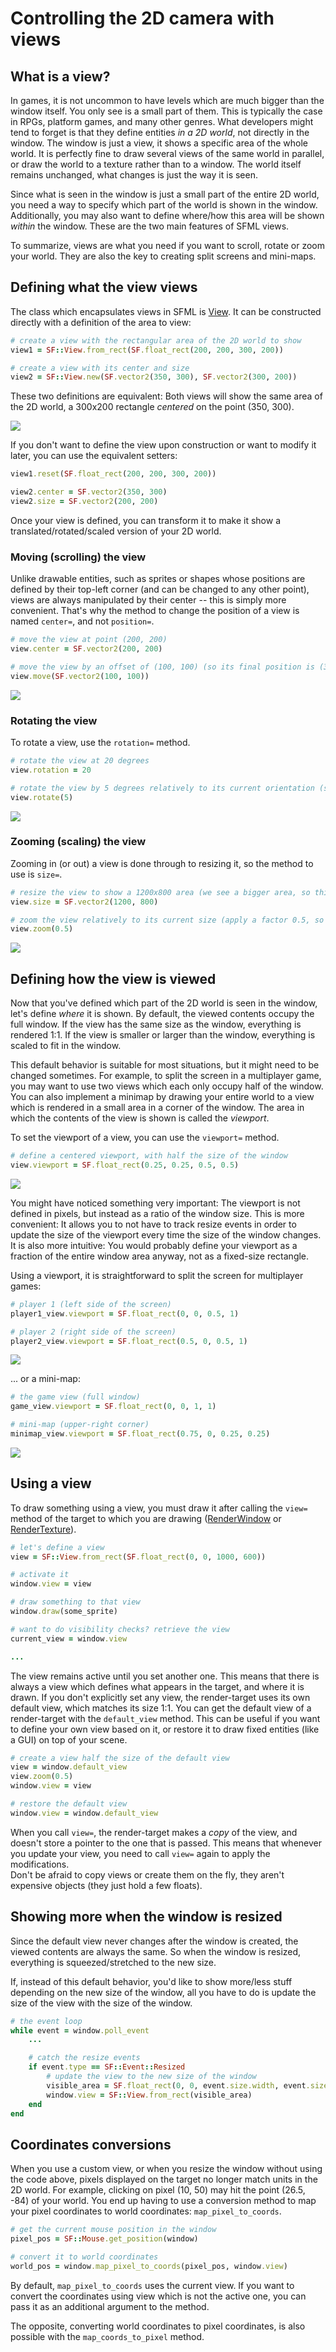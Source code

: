 # Controlling the 2D camera with views

## What is a view?

In games, it is not uncommon to have levels which are much bigger than the window itself. You only see is a small part of them. This is typically the case in RPGs, platform games, and many other genres. What developers might tend to forget is that they define entities *in a 2D world*, not directly in the window. The window is just a view, it shows a specific area of the whole world. It is perfectly fine to draw several views of the same world in parallel, or draw the world to a texture rather than to a window. The world itself remains unchanged, what changes is just the way it is seen.

Since what is seen in the window is just a small part of the entire 2D world, you need a way to specify which part of the world is shown in the window. Additionally, you may also want to define where/how this area will be shown *within* the window. These are the two main features of SFML views.

To summarize, views are what you need if you want to scroll, rotate or zoom your world. They are also the key to creating split screens and mini-maps.

## Defining what the view views

The class which encapsulates views in SFML is [View]({{book.api}}/View.html). It can be constructed directly with a definition of the area to view:

```ruby
# create a view with the rectangular area of the 2D world to show
view1 = SF::View.from_rect(SF.float_rect(200, 200, 300, 200))

# create a view with its center and size
view2 = SF::View.new(SF.vector2(350, 300), SF.vector2(300, 200))
```

These two definitions are equivalent: Both views will show the same area of the 2D world, a 300x200 rectangle *centered* on the point (350, 300).

![](images/graphics-view-initial.png)

If you don't want to define the view upon construction or want to modify it later, you can use the equivalent setters:

```ruby
view1.reset(SF.float_rect(200, 200, 300, 200))

view2.center = SF.vector2(350, 300)
view2.size = SF.vector2(200, 200)
```

Once your view is defined, you can transform it to make it show a translated/rotated/scaled version of your 2D world.

### Moving (scrolling) the view

Unlike drawable entities, such as sprites or shapes whose positions are defined by their top-left corner (and can be changed to any other point), views are always manipulated by their center -- this is simply more convenient. That's why the method to change the position of a view is named `center=`, and not `position=`.

```ruby
# move the view at point (200, 200)
view.center = SF.vector2(200, 200)

# move the view by an offset of (100, 100) (so its final position is (300, 300))
view.move(SF.vector2(100, 100))
```

![](images/graphics-view-translated.png)

### Rotating the view

To rotate a view, use the `rotation=` method.

```ruby
# rotate the view at 20 degrees
view.rotation = 20

# rotate the view by 5 degrees relatively to its current orientation (so its final orientation is 25 degrees)
view.rotate(5)
```

![](images/graphics-view-rotated.png)

### Zooming (scaling) the view

Zooming in (or out) a view is done through to resizing it, so the method to use is `size=`.

```ruby
# resize the view to show a 1200x800 area (we see a bigger area, so this is a zoom out)
view.size = SF.vector2(1200, 800)

# zoom the view relatively to its current size (apply a factor 0.5, so its final size is 600x400)
view.zoom(0.5)
```

![](images/graphics-view-scaled.png)

## Defining how the view is viewed

Now that you've defined which part of the 2D world is seen in the window, let's define *where* it is shown. By default, the viewed contents occupy the full window. If the view has the same size as the window, everything is rendered 1:1. If the view is smaller or larger than the window, everything is scaled to fit in the window.

This default behavior is suitable for most situations, but it might need to be changed sometimes. For example, to split the screen in a multiplayer game, you may want to use two views which each only occupy half of the window. You can also implement a minimap by drawing your entire world to a view which is rendered in a small area in a corner of the window. The area in which the contents of the view is shown is called the *viewport*.

To set the viewport of a view, you can use the `viewport=` method.

```ruby
# define a centered viewport, with half the size of the window
view.viewport = SF.float_rect(0.25, 0.25, 0.5, 0.5)
```

![](images/graphics-view-viewport.png)

You might have noticed something very important: The viewport is not defined in pixels, but instead as a ratio of the window size. This is more convenient: It allows you to not have to track resize events in order to update the size of the viewport every time the size of the window changes. It is also more intuitive: You would probably define your viewport as a fraction of the entire window area anyway, not as a fixed-size rectangle.

Using a viewport, it is straightforward to split the screen for multiplayer games:

```ruby
# player 1 (left side of the screen)
player1_view.viewport = SF.float_rect(0, 0, 0.5, 1)

# player 2 (right side of the screen)
player2_view.viewport = SF.float_rect(0.5, 0, 0.5, 1)
```

![](images/graphics-view-split-screen.png)

... or a mini-map:

```ruby
# the game view (full window)
game_view.viewport = SF.float_rect(0, 0, 1, 1)

# mini-map (upper-right corner)
minimap_view.viewport = SF.float_rect(0.75, 0, 0.25, 0.25)
```

![](images/graphics-view-minimap.png)

## Using a view

To draw something using a view, you must draw it after calling the `view=` method of the target to which you are drawing ([RenderWindow]({{book.api}}/RenderWindow.html) or [RenderTexture]({{book.api}}/RenderTexture.html)).

```ruby
# let's define a view
view = SF::View.from_rect(SF.float_rect(0, 0, 1000, 600))

# activate it
window.view = view

# draw something to that view
window.draw(some_sprite)

# want to do visibility checks? retrieve the view
current_view = window.view

...
```

The view remains active until you set another one. This means that there is always a view which defines what appears in the target, and where it is drawn. If you don't explicitly set any view, the render-target uses its own default view, which matches its size 1:1. You can get the default view of a render-target with the `default_view` method. This can be useful if you want to define your own view based on it, or restore it to draw fixed entities (like a GUI) on top of your scene.

```ruby
# create a view half the size of the default view
view = window.default_view
view.zoom(0.5)
window.view = view

# restore the default view
window.view = window.default_view
```

When you call `view=`, the render-target makes a *copy* of the view, and doesn't store a pointer to the one that is passed. This means that whenever you update your view, you need to call `view=` again to apply the modifications.  
Don't be afraid to copy views or create them on the fly, they aren't expensive objects (they just hold a few floats).

## Showing more when the window is resized

Since the default view never changes after the window is created, the viewed contents are always the same. So when the window is resized, everything is squeezed/stretched to the new size.

If, instead of this default behavior, you'd like to show more/less stuff depending on the new size of the window, all you have to do is update the size of the view with the size of the window.

```ruby
# the event loop
while event = window.poll_event
    ...

    # catch the resize events
    if event.type == SF::Event::Resized
        # update the view to the new size of the window
        visible_area = SF.float_rect(0, 0, event.size.width, event.size.height)
        window.view = SF::View.from_rect(visible_area)
    end
end
```

## Coordinates conversions

When you use a custom view, or when you resize the window without using the code above, pixels displayed on the target no longer match units in the 2D world. For example, clicking on pixel (10, 50) may hit the point (26.5, -84) of your world. You end up having to use a conversion method to map your pixel coordinates to world coordinates: `map_pixel_to_coords`.

```ruby
# get the current mouse position in the window
pixel_pos = SF::Mouse.get_position(window)

# convert it to world coordinates
world_pos = window.map_pixel_to_coords(pixel_pos, window.view)
```

By default, `map_pixel_to_coords` uses the current view. If you want to convert the coordinates using view which is not the active one, you can pass it as an additional argument to the method.

The opposite, converting world coordinates to pixel coordinates, is also possible with the `map_coords_to_pixel` method.
